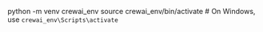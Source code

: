 python -m venv crewai_env
source crewai_env/bin/activate  # On Windows, use `crewai_env\Scripts\activate`
